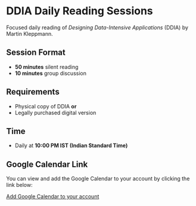 # DDIA Daily Reading Sessions

Focused daily reading of _Designing Data-Intensive Applications_ (DDIA) by Martin Kleppmann.

## Session Format

- **50 minutes** silent reading
- **10 minutes** group discussion

## Requirements

- Physical copy of DDIA **or**
- Legally purchased digital version

## Time

- Daily at **10:00 PM IST (Indian Standard Time)**

## Google Calendar Link

You can view and add the Google Calendar to your account by clicking the link below:

[Add Google Calendar to your account](https://calendar.google.com/calendar/u/0?cid=YTQ5MzgzMzRiM2Q4YjEyNDBlYzViNmM2NWI0ZWY5MWExNWYzMDhjYjI4ZjBkOWQyYjE3OTM0NzQyMmYzNTFlOEBncm91cC5jYWxlbmRhci5nb29nbGUuY29t)
